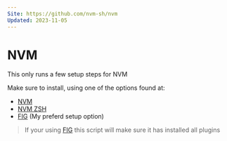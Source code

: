 ```yaml
---
Site: https://github.com/nvm-sh/nvm
Updated: 2023-11-05
---
```


# NVM

This only runs a few setup steps for NVM

Make sure to install, using one of the options found at:

- [NVM](https://github.com/nvm-sh/nvm#installing-and-updating)
- [NVM ZSH](https://github.com/lukechilds/zsh-nvm#install)
- [FIG](https://app.fig.io/plugins/zsh-nvm) (My preferd setup option)

> If your using [FIG] this script will make sure it has installed all plugins

[FIG]: https://fig.io/